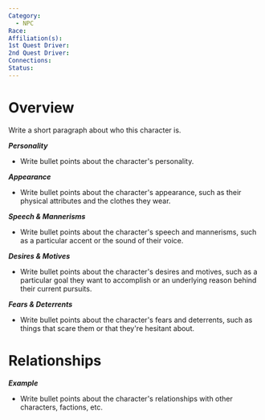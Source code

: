 ```yaml
---
Category:
  - NPC
Race: 
Affiliation(s): 
1st Quest Driver: 
2nd Quest Driver: 
Connections: 
Status:
---
```


# Overview
Write a short paragraph about who this character is.

***Personality*** 
- Write bullet points about the character's personality.

***Appearance***
- Write bullet points about the character's appearance, such as their physical attributes and the clothes they wear.

***Speech & Mannerisms***
- Write bullet points about the character's speech and mannerisms, such as a particular accent or the sound of their voice.

***Desires & Motives***
- Write bullet points about the character's desires and motives, such as a particular goal they want to accomplish or an underlying reason behind their current pursuits.

***Fears & Deterrents***
- Write bullet points about the character's fears and deterrents, such as things that scare them or that they're hesitant about.

# Relationships

***Example***
- Write bullet points about the character's relationships with other characters, factions, etc. 